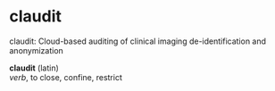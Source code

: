 
# claudit

claudit: Cloud-based auditing of clinical imaging de-identification and anonymization

**claudit** (latin)  
*verb*, to close, confine, restrict


